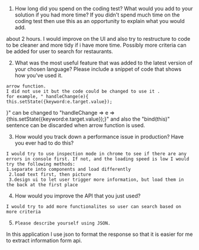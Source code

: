 1.    How long did you spend on the coding test? What would you add to your solution if you had more time? If you didn't spend much time on the coding test then use this as an opportunity to explain what you would add.



about 2 hours.
I would improve on the UI and also try to restructure to code to be cleaner and more tidy if i have more time. Possibly more criteria can be added for user to search for restaurants. 




2.    What was the most useful feature that was added to the latest version of your chosen language? Please include a snippet of code that shows how you've used it.



    arrow function.
    I did not use it but the code could be changed to use it .
    for example, " handleChange(e){
    this.setState({keyword:e.target.value});
  }"
  can be changed to "handleChange => e =>{this.setState({keyword:e.target.value});}"
  and also the "bind(this)" sentence can be discarded when arrow function is used.



3.    How would you track down a performance issue in production? Have you ever had to do this?




    I would try to use inspection mode in chrome to see if there are any errors in console first. If not, and the loading speed is low I would try the following methods:
    1.separate into components and load differently 
     2.load text first, then picture
     3.design ui to let user trigger more information, but load them in the back at the first place



4.    How would you improve the API that you just used?



    I would try to add more functionalites so user can search based on more criteria




5.     Please describe yourself using JSON.




In this application I use json to format the response so that it is easier for me to
extract information form api.